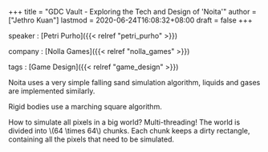 +++
title = "GDC Vault - Exploring the Tech and Design of 'Noita'"
author = ["Jethro Kuan"]
lastmod = 2020-06-24T16:08:32+08:00
draft = false
+++

speaker
: [Petri Purho]({{< relref "petri_purho" >}})

company
: [Nolla Games]({{< relref "nolla_games" >}})

tags
: [Game Design]({{< relref "game_design" >}})

Noita uses a very simple falling sand simulation algorithm, liquids and gases are implemented similarly.

Rigid bodies use a marching square algorithm.

How to simulate all pixels in a big world? Multi-threading! The world is divided into \\(64 \times 64\\) chunks. Each chunk keeps a dirty rectangle, containing all the pixels that need to be simulated.
